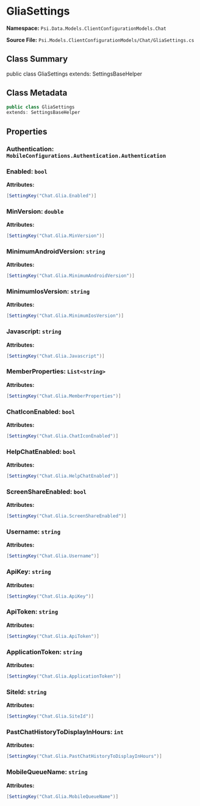 # GliaSettings

**Namespace:** `Psi.Data.Models.ClientConfigurationModels.Chat`

**Source File:** `Psi.Models.ClientConfigurationModels/Chat/GliaSettings.cs`

## Class Summary

public class GliaSettings
extends: SettingsBaseHelper

## Class Metadata

```typescript
public class GliaSettings
extends: SettingsBaseHelper
```

## Properties

### Authentication: `MobileConfigurations.Authentication.Authentication`

### Enabled: `bool`



**Attributes:**
```csharp
[SettingKey("Chat.Glia.Enabled")]
```

### MinVersion: `double`



**Attributes:**
```csharp
[SettingKey("Chat.Glia.MinVersion")]
```

### MinimumAndroidVersion: `string`



**Attributes:**
```csharp
[SettingKey("Chat.Glia.MinimumAndroidVersion")]
```

### MinimumIosVersion: `string`



**Attributes:**
```csharp
[SettingKey("Chat.Glia.MinimumIosVersion")]
```

### Javascript: `string`



**Attributes:**
```csharp
[SettingKey("Chat.Glia.Javascript")]
```

### MemberProperties: `List<string>`



**Attributes:**
```csharp
[SettingKey("Chat.Glia.MemberProperties")]
```

### ChatIconEnabled: `bool`



**Attributes:**
```csharp
[SettingKey("Chat.Glia.ChatIconEnabled")]
```

### HelpChatEnabled: `bool`



**Attributes:**
```csharp
[SettingKey("Chat.Glia.HelpChatEnabled")]
```

### ScreenShareEnabled: `bool`



**Attributes:**
```csharp
[SettingKey("Chat.Glia.ScreenShareEnabled")]
```

### Username: `string`



**Attributes:**
```csharp
[SettingKey("Chat.Glia.Username")]
```

### ApiKey: `string`



**Attributes:**
```csharp
[SettingKey("Chat.Glia.ApiKey")]
```

### ApiToken: `string`



**Attributes:**
```csharp
[SettingKey("Chat.Glia.ApiToken")]
```

### ApplicationToken: `string`



**Attributes:**
```csharp
[SettingKey("Chat.Glia.ApplicationToken")]
```

### SiteId: `string`



**Attributes:**
```csharp
[SettingKey("Chat.Glia.SiteId")]
```

### PastChatHistoryToDisplayInHours: `int`



**Attributes:**
```csharp
[SettingKey("Chat.Glia.PastChatHistoryToDisplayInHours")]
```

### MobileQueueName: `string`



**Attributes:**
```csharp
[SettingKey("Chat.Glia.MobileQueueName")]
```
